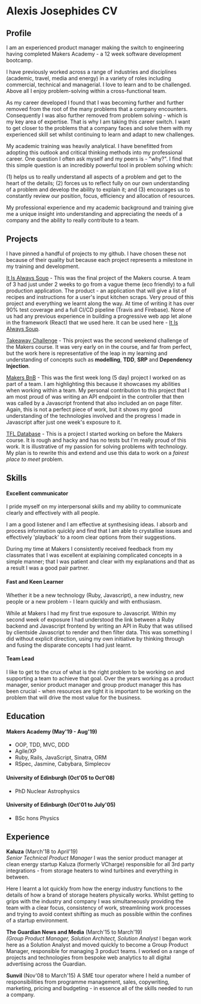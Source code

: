 # Alexis Josephides CV

## Profile
I am an experienced product manager making the switch to engineering having completed Makers Academy - a 12 week software development bootcamp.

I have previously worked across a range of industries and disciplines (academic, travel, media and energy) in a variety of roles including commercial, technical and managerial. I love to learn and to be challenged. Above all I enjoy problem-solving within a cross-functional team. 

As my career developed I found that I was becoming further and further removed from the root of the many problems that a company encounters. Consequently I was also further removed from problem solving - which is my key area of expertise. That is why I am taking this career switch. I want to get closer to the problems that a company faces and solve them with my experienced skill set whilst continuing to learn and adapt to new challenges. 

My academic training was heavily analytical. I have benefitted from adopting this outlook and critical thinking methods into my professional career. One question I often ask myself and my peers is - "why?". I find that this simple question is an incredibly powerful tool in problem solving which:

(1) helps us to really understand all aspects of a problem and get to the heart of the details;
(2) forces us to reflect fully on our own understanding of a problem and develop the ability to explain it; and
(3) encourages us to constantly review our position, focus, efficiency and allocation of resources.

My professional experience and my academic background and training give me a unique insight into understanding and appreciating the needs of a company and the ability to really contribute to a team. 

## Projects
I have pinned a handful of projects to my github. I have chosen these not because of their quality but because each project represents a milestone in my training and development. 

[It Is Always Soup](https://github.com/ajosephides/i.i.a.s) - This was the final project of the Makers course. A team of 3 had just under 2 weeks to go from a vague theme (eco friendly) to a full production application. The product - an application that will give a list of recipes and instructions for a user's input kitchen scraps. Very proud of this project and everything we learnt along the way. At time of writing it has over 90% test coverage and a full CI/CD pipeline (Travis and Firebase). None of us had any previous experience in building a progressive web app let alone in the framework (React) that we used here. It can be used here - [It Is Always Soup](https://it-is-always-soup.firebaseapp.com/).

[Takeaway Challenge](https://github.com/ajosephides/takeaway-challenge) - This project was the second weekend challenge of the Makers course. It was very early on in the course, and far from perfect, but the work here is representative of the leap in my learning and understanding of concepts such as **modelling**, **TDD**, **SRP** and **Dependency Injection**.

[Makers BnB](https://github.com/petraartep/MakersBnB) - This was the first week long (5 day) project I worked on as part of a team. I am highlighting this because it showcases my abilities when working within a team. My personal contribution to this project that I am most proud of was writing an API endpoint in the controller that then was called by a Javascript frontend that also included an on page filter. Again, this is not a perfect piece of work, but it shows my good understanding of the technologies involved and the progress I made in Javascript after just one week's exposure to it. 

[TFL Database](https://github.com/ajosephides/tfl-timetable-database) - This is a project I started working on before the Makers course. It is rough and hacky and has no tests but I'm really proud of this work. It is illustrative of my passion for solving problems with technology. My plan is to rewrite this and extend and use this data to work on a *fairest place to meet* problem.

## Skills

#### Excellent communicator

I pride myself on my interpersonal skills and my ability to communicate clearly and effectively with all people. 

I am a good listener and I am effective at synthesising ideas. I absorb and process information quickly and find that I am able to crystallise issues and effectively 'playback' to a room clear options from their suggestions. 

During my time at Makers I consistently received feedback from my classmates that I was excellent at explaining complicated concepts in a simple manner; that I was patient and clear with my explanations and that as a result I was a good pair partner. 


#### Fast and Keen Learner

Whether it be a new technology (Ruby, Javascript), a new industry, new people or a new problem - I learn quickly and with enthusiasm.

While at Makers I had my first true exposure to Javascript. Within my second week of exposure I had understood the link between a Ruby backend and Javascript frontend by writing an API in Ruby that was utilised by clientside Javascript to render and then filter data. This was something I did without explicit direction, using my own initiative by thinking through and fusing the disparate concepts I had just learnt.


#### Team Lead

I like to get to the crux of what is the right problem to be working on and supporting a team to achieve that goal. Over the years working as a product manager, senior product manager and group product manager this has been crucial - when resources are tight it is important to be working on the problem that will drive the most value for the business.

## Education

#### Makers Academy (May'19 - Aug'19)
- OOP, TDD, MVC, DDD
- Agile/XP
- Ruby, Rails, JavaScript, Sinatra, ORM 
- RSpec, Jasmine, Cabybara, Simplecov

#### University of Edinburgh (Oct'05 to Oct'08)

- PhD Nuclear Astrophysics

#### University of Edinburgh (Oct'01 to July'05)
- BSc hons Physics

## Experience

**Kaluza** (March'18 to April'19)    
*Senior Technical Product Manager*
I was the senior product manager at clean energy startup Kaluza (formerly VCharge) responsible for all 3rd party integrations - from storage heaters to wind turbines and everything in between.

Here I learnt a lot quickly from how the energy industry functions to the details of how a brand of storage heaters physically works. Whilst getting to grips with the industry and company I was simultaneously providing the team with a clear focus, consistency of work, streamlining work processes and trying to avoid context shifting as much as possible within the confines of a startup environment.

**The Guardian News and Media** (March'15 to March'19)   
*(Group Product Manager, Solution Architect, Solution Analyst*
I began work here as a Solution Analyst and moved quickly to become a Group Product Manager, responsible for managing 3 product teams.
I worked on a range of projects and technologies from bespoke web analytics to all digital advertising across the Guardian.

**Sunvil** (Nov'08 to March'15)
A SME tour operator where I held a number of responsibilities from programme management, sales, copywriting, marketing, pricing and budgeting - in essence all of the skills needed to run a company.
